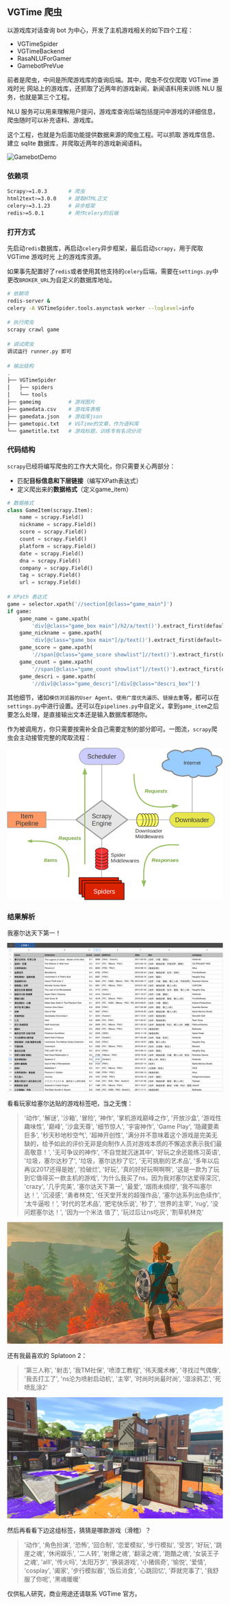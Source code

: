 ## VGTime 爬虫

以游戏库对话查询 bot 为中心，开发了主机游戏相关的如下四个工程：

- VGTimeSpider
- VGTimeBackend
- RasaNLUForGamer
- GamebotPreVue

前者是爬虫，中间是所爬游戏库的查询后端。其中，爬虫不仅仅爬取 VGTime 游戏时光 网站上的游戏库，还抓取了近两年的游戏新闻，新闻语料用来训练 NLU 服务，也就是第三个工程。

NLU 服务可以用来理解用户提问，游戏库查询后端包括提问中游戏的详细信息，爬虫随时可以补充语料、游戏库。

这个工程，也就是为后面功能提供数据来源的爬虫工程。可以抓取 游戏库信息、建立 sqlite 数据库，并爬取近两年的游戏新闻语料。

![GamebotDemo](https://ws3.sinaimg.cn/large/006tNc79gy1fz9m009ll8j30ef0bizm5.jpg)

### 依赖项

```bash
Scrapy>=1.0.3		# 爬虫
html2text>=3.0.0	# 提取HTML正文
celery>=3.1.23		# 异步框架
redis>=5.0.1		# 用作celery的后端
```

### 打开方式

先启动`redis`数据库，再启动`celery`异步框架，最后启动`scrapy`，用于爬取 VGTime 游戏时光 上的游戏库资源。

如果事先配置好了`redis`或者使用其他支持的`celery`后端，需要在`settings.py`中更改`BROKER_URL`为自定义的数据库地址。

```bash
# 依赖项
redis-server &
celery -A VGTimeSpider.tools.asynctask worker --loglevel=info

# 执行爬虫
scrapy crawl game

# 调试爬虫
调试运行 runner.py 即可

# 输出结构
.
├── VGTimeSpider
│   ├── spiders
│   └── tools
├── gameimg			# 游戏图片
├── gamedata.csv	# 游戏库表格
├── gamedata.json	# 游戏库json
├── gametopic.txt	# VGTime的文章，作为语料库
└── gametitle.txt	# 游戏标题，训练专有名词分词
```

### 代码结构

`scrapy`已经将编写爬虫的工作大大简化，你只需要关心两部分：
- 匹配**目标信息和下层链接**（编写XPath表达式）
- 定义爬出来的**数据格式**（定义game_item）

```python
# 数据格式
class GameItem(scrapy.Item):
    name = scrapy.Field()
    nickname = scrapy.Field()
    score = scrapy.Field()
    count = scrapy.Field()
    platform = scrapy.Field()
    date = scrapy.Field()
    dna = scrapy.Field()
    company = scrapy.Field()
    tag = scrapy.Field()
    url = scrapy.Field()
    
# XPath 表达式
game = selector.xpath('//section[@class="game_main"]')
if game:
    game_name = game.xpath(
        'div[@class="game_box main"]/h2/a/text()').extract_first(default='')
    game_nickname = game.xpath(
        'div[@class="game_box main"]/p/text()').extract_first(default='')
    game_score = game.xpath(
        '//span[@class="game_score showlist"]//text()').extract_first(default='-1')
    game_count = game.xpath(
        '//span[@class="game_count showlist"]//text()').extract_first(default="-1")
    game_descri = game.xpath(
        '//div[@class="game_descri"]/div[@class="descri_box"]')
```

其他细节，诸如`模仿浏览器的User Agent`、`使用广度优先遍历`、`链接去重`等，都可以在`settings.py`中进行设置。还可以在`pipelines.py`中自定义，拿到`game_item`之后要怎么处理，是直接输出文本还是输入数据库都随你。

作为被调用方，你只需要按需补全自己需要定制的部分即可。一图流，`scrapy`爬虫会主动接管完整的爬取流程：

![scrapy调用流程](image/scrapy_architecture.png)

### 结果解析

我塞尔达天下第一！

![塞尔达天下第一](image/VGTimeGamePopularity.png)

看看玩家给塞尔达贴的游戏标签吧，当之无愧：

> '动作', '解谜', '沙箱', '冒险', '神作', '掌机游戏巅峰之作', '开放沙盒', '游戏性趣味性', '巅峰', '沙盒天尊', '细节惊人', '宇宙神作', 'Game Play', '隐藏要素巨多', '秒天秒地秒空气', '超神开创性', '满分并不意味着这个游戏是完美无缺的，给予如此的评价无非是向制作人员对游戏本质的不懈追求表示我们最高敬意！', '无可争议的神作', '不自觉就沉迷其中', '好玩之余还能练习英语', '垃圾，塞尔达秒了', '垃圾，塞尔达秒了它', '无可挑剔的艺术品', '多年以后再议2017还得是她', '捡破烂', '好玩', '真的好好玩啊啊啊', '这是一款为了玩到它值得买一款主机的游戏', '为什么我买了ns，因为我对塞尔达爱得深沉', 'crazy', '几乎完美', '塞尔达天下第一', '最爱', '烟雨未绸缪', '我不叫塞尔达！', '沉浸感', '勇者林克', '任天堂开发的超强作品', '塞尔达系列出色续作', '太牛逼啦！', '时代的艺术品', '肥宅快乐说', '秒了', '世界的主宰', 'rug', '没问题塞尔达！', '因为一个米法  值了', '玩过后让ns吃灰', '割草机林克’

![旷野之息](image/breathofwild.jpg)

还有我最喜欢的 Splatoon 2：

> '第三人称', '射击', '我TM社保', '喷漆工教程', '伟天魔术棒', '寻找过气偶像', '我去打工了', 'ns沦为喷射启动机', '主宰', '时尚时尚最时尚', '湿涂鸦忑', '死喷乱涂2'

![乌贼](image/splatoon2.jpg)

然后再看看下边这组标签，猜猜是哪款游戏（滑稽）？

> '动作', '角色扮演', '恐怖', '回合制', '恋爱模拟', '步行模拟', '受苦', '好玩', '跳崖之魂', '休闲娱乐', '二人转', '射爆之魂', '翻滚之魂', '跑酷之魂', '女装王子之魂', 'alll', '传火吗', '太阳万岁', '换装游戏', '小猪佩奇', '愉悦', '爱情', 'cosplay', '阖家', '步行模拟器', '饭后消食', '心跳回忆', '莽就完事了', '我舒服了你呢', '黑魂暖暖'

仅供私人研究，商业用途还请联系 VGTime 官方。

